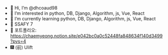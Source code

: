 - 👋 Hi, I’m @dhcoaud98
- 👀 I’m interested in python, DB, Django, Algorithm, js, Vue, React
- 🌱 I’m currently learning python, DB, Django, Algorithm, js, Vue, React
- 💙 SSAFY 7
- 📜 포트폴리오: https://chaemyeong.notion.site/e042bc0a0c52448fa848634f140d3499?pvs=4
- 🎆 (前) Ulift
